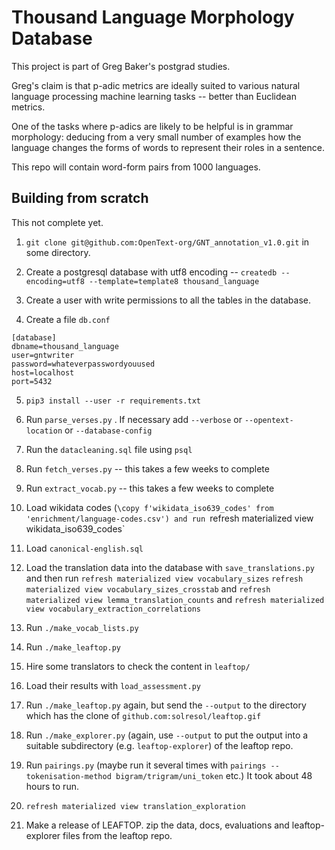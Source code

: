 Thousand Language Morphology Database
=====================================

This project is part of Greg Baker's postgrad studies.

Greg's claim is that p-adic metrics are ideally suited to various natural
language processing machine learning tasks -- better than Euclidean metrics.

One of the tasks where p-adics are likely to be helpful is in grammar morphology:
deducing from a very small number of examples how the language changes the forms
of words to represent their roles in a sentence.


This repo will contain word-form pairs from 1000 languages.


Building from scratch
---------------------

This not complete yet.

1. `git clone git@github.com:OpenText-org/GNT_annotation_v1.0.git` in some directory.

2. Create a postgresql database with utf8 encoding -- `createdb --encoding=utf8 --template=template8 thousand_language`

3. Create a user with write permissions to all the tables in the database.

4. Create a file `db.conf`

```
[database]
dbname=thousand_language
user=gntwriter
password=whateverpasswordyouused
host=localhost
port=5432
```

5. `pip3 install --user -r requirements.txt`

6. Run `parse_verses.py` . If necessary add `--verbose` or `--opentext-location` or `--database-config`

7. Run the `datacleaning.sql` file using `psql`

8. Run `fetch_verses.py` -- this takes a few weeks to complete

9. Run `extract_vocab.py` -- this takes a few weeks to complete

10. Load wikidata codes (`\copy f'wikidata_iso639_codes' from 'enrichment/language-codes.csv')
and run `refresh materialized view wikidata_iso639_codes`

11. Load `canonical-english.sql`

12. Load the translation data into the database with `save_translations.py` and then run
`refresh materialized view vocabulary_sizes`
`refresh materialized view vocabulary_sizes_crosstab` and
`refresh materialized view lemma_translation_counts` and 
`refresh materialized view vocabulary_extraction_correlations`

13. Run `./make_vocab_lists.py`

14. Run `./make_leaftop.py`

15. Hire some translators to check the content in `leaftop/`

16. Load their results with `load_assessment.py`

17. Run `./make_leaftop.py` again, but send the `--output` to the directory
which has the clone of `github.com:solresol/leaftop.gif`

18. Run `./make_explorer.py` (again, use `--output` to put the output
into a suitable subdirectory (e.g. `leaftop-explorer`) of the
leaftop repo.

19. Run `pairings.py` (maybe run it several times with `pairings --tokenisation-method bigram/trigram/uni_token`  etc.) It took about 48 hours to run.

20. `refresh materialized view translation_exploration`

21. Make a release of LEAFTOP. zip the data, docs, evaluations and leaftop-explorer files from the leaftop repo.
